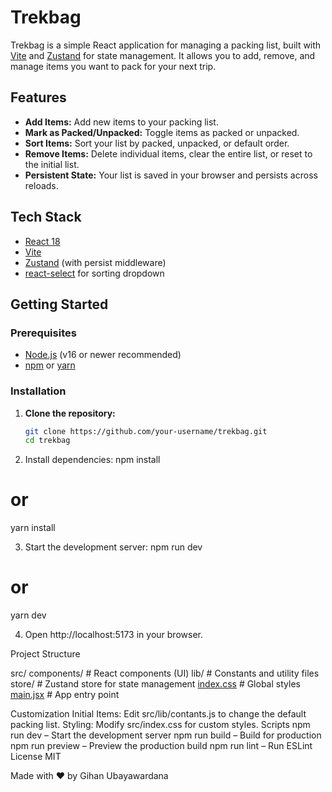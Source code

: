 # Trekbag

Trekbag is a simple React application for managing a packing list, built with [Vite](https://vitejs.dev/) and [Zustand](https://zustand-demo.pmnd.rs/) for state management. It allows you to add, remove, and manage items you want to pack for your next trip.

## Features

- **Add Items:** Add new items to your packing list.
- **Mark as Packed/Unpacked:** Toggle items as packed or unpacked.
- **Sort Items:** Sort your list by packed, unpacked, or default order.
- **Remove Items:** Delete individual items, clear the entire list, or reset to the initial list.
- **Persistent State:** Your list is saved in your browser and persists across reloads.

## Tech Stack

- [React 18](https://react.dev/)
- [Vite](https://vitejs.dev/)
- [Zustand](https://zustand-demo.pmnd.rs/) (with persist middleware)
- [react-select](https://react-select.com/) for sorting dropdown

## Getting Started

### Prerequisites

- [Node.js](https://nodejs.org/) (v16 or newer recommended)
- [npm](https://www.npmjs.com/) or [yarn](https://yarnpkg.com/)

### Installation

1. **Clone the repository:**

   ```sh
   git clone https://github.com/your-username/trekbag.git
   cd trekbag

   ```

2. Install dependencies:
   npm install

# or

yarn install

3. Start the development server:
   npm run dev

# or

yarn dev

4. Open http://localhost:5173 in your browser.

Project Structure

src/
components/ # React components (UI)
lib/ # Constants and utility files
store/ # Zustand store for state management
[index.css](http://_vscodecontentref_/0) # Global styles
[main.jsx](http://_vscodecontentref_/1) # App entry point

Customization
Initial Items: Edit src/lib/contants.js to change the default packing list.
Styling: Modify src/index.css for custom styles.
Scripts
npm run dev – Start the development server
npm run build – Build for production
npm run preview – Preview the production build
npm run lint – Run ESLint
License
MIT

Made with ❤️ by Gihan Ubayawardana
